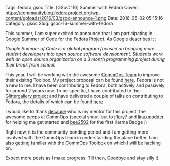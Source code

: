 Tags: fedora,gsoc
Title: [GSoC '16] Summer with Fedora
Cover: https://communityblog.fedoraproject.org/wp-content/uploads/2016/03/gsoc-announce-1.png
Date: 2016-05-02 05:15:16
Category: gsoc
Slug: gsoc-16-summer-with-fedora


This summer, I am super excited to announce that I am participating in [Google Summer of Code](https://summerofcode.withgoogle.com) for the [Fedora Project](https://fedoraproject.org). As Google describes it :

*Google Summer of Code is a global program focused on bringing more student developers into open source software development. Students work with an open source organization on a 3 month programming project during their break from school.*

This year, I will be working with the awesome [CommOps Team](https://fedoraproject.org/wiki/CommOps) to improve their exisitng Toolbox. My project proposal can be found [here](https://fedoraproject.org/wiki/GSOC_2016/Student_Application_skamath). Fedora is not a new to me. I have been contributing to Fedora, both actively and passively for around 2 years now. To be specific, I have contributed to the [Glittergallery project](https://github.com/glittergallery/GlitterGallery) and have delivered a couple of talks on contributing to Fedora, the details of which can be found [here](https://fedoraproject.org/wiki/User:Skamath)

I would like to thank [decause](https://fedoraproject.org/wiki/User:decause) who is my mentor for this project, the awesome peeps at CommOps (special shout-out to [jflory7](https://fedoraproject.org/wiki/User:Jflory) and  [linuxmodder](https://fedoraproject.org/wiki/User:linuxmodder) for helping me get started and [bee2502](https://fedoraproject.org/wiki/User:bee2502) for the first Karma Badge :)

Right now, it is the community bonding period and I am getting more involved with the CommOps team in understanding the place better. I am also getting familiar with the [CommOps Toolbox](https://fedoraproject.org/wiki/CommOps#Toolbox) on which I will be hacking on.

Expect more posts as I make progress. Till then, Goodbye and stay silly :)
